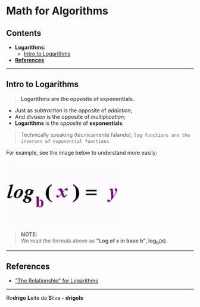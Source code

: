 # Math for Algorithms

## Contents

 - **Logarithms:**
   - [Intro to Logarithms](#intro-to-log)
 - [**References**](#ref)








































<!--- ( Logarithms ) -->

---

<div id="intro-to-log"></div>

## Intro to Logarithms

> **Logarithms are the opposite of exponentials.**

 - Just as *subtraction* is the opposite of *addiction*;
 - And *division* is the opposite of *multiplication*;
 - **Logarithms** is the *opposite* of **exponentials**.

> Technically speaking (tecnicamente falando), `log functions are the inverses of exponential functions`.

For example, see the image below to understand more easily:

![img](images/log-gif-01.gif)

> **NOTE:**  
> We read the formula above as **"Log of x in base b", log<sub>b</sub>(x)**.








































<!--- ( References ) -->

---

<div id="ref"></div>

## References

 - ["The Relationship" for Logarithms](https://www.purplemath.com/modules/logs.htm)

---

Ro**drigo** **L**eite da **S**ilva - **drigols**
